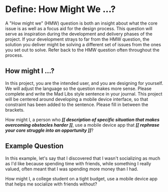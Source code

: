 # Define: How Might We ...?

A "How might we" (HMW) question is both an insight about what the core issue is as well as a focus aid for the design process. This question will serve as inspiration during the development and delivery phases of the project. If your development strays to far from the HMW question, the solution you deliver might be solving a different set of issues from the ones you set out to solve. Refer back to the HMW question often throughout the process.

## How might I ...?
In this project, you are the intended user, and you are designing for yourself. We will adjust the language so the question makes more sense. Please complete and write the Mad Libs style sentence in your journal. This project will be centered around developing a mobile device interface, so that constraint has been added to the sentence. Please fill in between the brackets.

How might I, a person who ***[[ description of specific situation that makes overcoming obstacles harder ]]***, use a mobile device app that ***[[ rephrase your core struggle into an opportunity ]]***?



## Example Question  
In this example, let's say that I discovered that I wasn't socializing as much as I'd like because spending time with friends, while something I really valued, often meant that I was spending more money than I had.

How might I, a college student on a tight budget, use a mobile device app that helps me socialize with friends without?